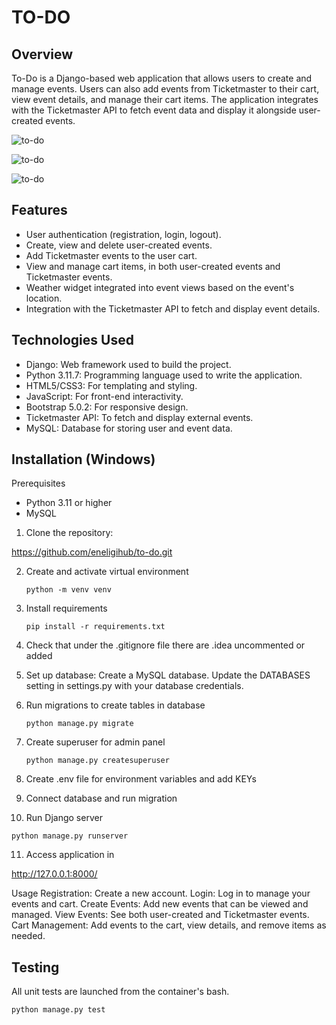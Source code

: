# TO-DO

## Overview

To-Do is a Django-based web application that allows users to create and
manage events. Users can also add events from Ticketmaster to their cart, view event details, and manage their cart
items. The application integrates with the Ticketmaster API to fetch event data and display it alongside user-created
events.

![to-do](./To-Do-app.png)

![to-do](./International-events.png)

![to-do](./Create-event.png)

## Features

* User authentication (registration, login, logout).
* Create, view and delete user-created events.
* Add Ticketmaster events to the user cart.
* View and manage cart items, in both user-created events and Ticketmaster events.
* Weather widget integrated into event views based on the event's location.
* Integration with the Ticketmaster API to fetch and display event details.

## Technologies Used

* Django: Web framework used to build the project.
* Python 3.11.7: Programming language used to write the application.
* HTML5/CSS3: For templating and styling.
* JavaScript: For front-end interactivity.
* Bootstrap 5.0.2: For responsive design.
* Ticketmaster API: To fetch and display external events.
* MySQL: Database for storing user and event data.

## Installation (Windows)

Prerequisites

* Python 3.11 or higher
* MySQL

1. Clone the repository:

https://github.com/eneligihub/to-do.git

2. Create and activate virtual environment


   `python -m venv venv`
  


3. Install requirements


   `pip install -r requirements.txt`



4. Check that under the .gitignore file there are .idea uncommented or added

5. Set up database:
   Create a MySQL database.
   Update the DATABASES setting in settings.py with your database credentials.

6. Run migrations to create tables in database

   `python manage.py migrate`


7. Create superuser for admin panel

   `python manage.py createsuperuser`

8. Create .env file for environment variables and add KEYs

9. Connect database and run migration

10. Run Django server

   `python manage.py runserver`


11. Access application in

http://127.0.0.1:8000/

Usage
Registration: Create a new account.
Login: Log in to manage your events and cart.
Create Events: Add new events that can be viewed and managed.
View Events: See both user-created and Ticketmaster events.
Cart Management: Add events to the cart, view details, and remove items as needed.

## Testing

All unit tests are launched from the container's bash.

   `python manage.py test`


